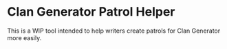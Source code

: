 # Clan Generator Patrol Helper

This is a WIP tool intended to help writers create patrols for Clan Generator more easily.
